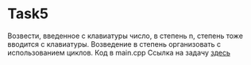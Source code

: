 # Task5
Возвести, введенное с клавиатуры число, в степень n, степень тоже вводится с клавиатуры. Возведение в степень организовать с использованием циклов. 
Код в main.cpp
Ссылка на задачу [здесь](http://cppstudio.com/post/1292/)
